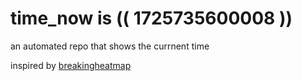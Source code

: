 # time_now is (( 1725735600008 ))

an automated repo that shows the currnent time

inspired by [breakingheatmap](https://github.com/breakingheatmap/breakingheatmap)